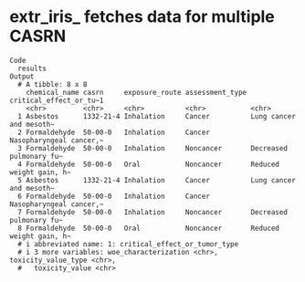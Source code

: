 # extr_iris_ fetches data for multiple CASRN

    Code
      results
    Output
      # A tibble: 8 x 8
        chemical_name casrn     exposure_route assessment_type critical_effect_or_tu~1
        <chr>         <chr>     <chr>          <chr>           <chr>                  
      1 Asbestos      1332-21-4 Inhalation     Cancer          Lung cancer and mesoth~
      2 Formaldehyde  50-00-0   Inhalation     Cancer          Nasopharyngeal cancer,~
      3 Formaldehyde  50-00-0   Inhalation     Noncancer       Decreased pulmonary fu~
      4 Formaldehyde  50-00-0   Oral           Noncancer       Reduced weight gain, h~
      5 Asbestos      1332-21-4 Inhalation     Cancer          Lung cancer and mesoth~
      6 Formaldehyde  50-00-0   Inhalation     Cancer          Nasopharyngeal cancer,~
      7 Formaldehyde  50-00-0   Inhalation     Noncancer       Decreased pulmonary fu~
      8 Formaldehyde  50-00-0   Oral           Noncancer       Reduced weight gain, h~
      # i abbreviated name: 1: critical_effect_or_tumor_type
      # i 3 more variables: woe_characterization <chr>, toxicity_value_type <chr>,
      #   toxicity_value <chr>

